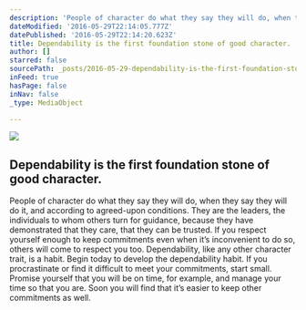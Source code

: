```yaml
---
description: 'People of character do what they say they will do, when they say they will do it, and according to agreed-upon conditions. They are the leaders, the individuals to whom others turn for guidance, because they have demonstrated that they care, that they can be trusted. If you respect yourself enough to keep commitments even when it’s inconvenient to do so, others will come to respect you too. Dependability, like any other character trait, is a habit. Begin today to develop the dependability habit. If you procrastinate or find it difficult to meet your commitments, start small. Promise yourself that you will be on time, for example, and manage your time so that you are. Soon you will find that it’s easier to keep other commitments as well. '
dateModified: '2016-05-29T22:14:05.777Z'
datePublished: '2016-05-29T22:14:20.623Z'
title: Dependability is the first foundation stone of good character.
author: []
starred: false
sourcePath: _posts/2016-05-29-dependability-is-the-first-foundation-stone-of-good-characte.md
inFeed: true
hasPage: false
inNav: false
_type: MediaObject

---
```

<article style=""><img src="https://the-grid-user-content.s3-us-west-2.amazonaws.com/7e3238c5-e5c5-4a9e-9386-cca4a3c75d62.png" /><h1>Dependability is the first foundation stone of good character.</h1><p>People of character do what they say they will do, when they say they will do it, and according to agreed-upon conditions. They are the leaders, the individuals to whom others turn for guidance, because they have demonstrated that they care, that they can be trusted. If you respect yourself enough to keep commitments even when it’s inconvenient to do so, others will come to respect you too. Dependability, like any other character trait, is a habit. Begin today to develop the dependability habit. If you procrastinate or find it difficult to meet your commitments, start small. Promise yourself that you will be on time, for example, and manage your time so that you are. Soon you will find that it’s easier to keep other commitments as well. </p></article>